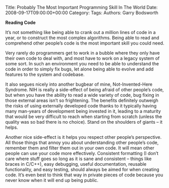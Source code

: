 Title: Probably The Most Important Programming Skill In The World
Date: 2008-09-17T09:00:00+00:00
Category: 
Tags: 
Authors: Garry Bodsworth

**Reading Code**

It&#8217;s not something like being able to crank out a million lines of code in a year, or to construct the most complex algorithms. Being able to read and comprehend other people&#8217;s code is the most important skill you could need.

Very rarely do programmers get to work in a bubble where they only have their own code to deal with, and most have to work on a legacy system of some sort. In such an environment you need to be able to understand the code in order to simply fix bugs, let alone being able to evolve and add features to the system and codebase.

It also segues nicely into another bugbear of mine, Not-Invented-Here Syndrome. NIH is really a side-effect of being afraid of other people&#8217;s code, but when you have the ability to read a wide variety of code, bug fixing in those external areas isn&#8217;t so frightening. The benefits definitely outweigh the risks of using externally developed code thanks to it typically having many man-years of development being invested in it, leading to a maturity that would be very difficult to reach when starting from scratch (unless the quality was so bad there is no choice). Stand on the shoulders of giants &#8211; it helps.

Another nice side-effect is it helps you respect other people&#8217;s perspective. All those things that annoy you about understanding other people&#8217;s code, remember them and filter them out in your own code. It will mean other people can use your code more effectively. Consistent formatting (I don&#8217;t care where stuff goes so long as it is sane and consistent &#8211; things like braces in C/C++), easy debugging, useful documentation, reusable functionality, and easy testing, should always be aimed for when creating code. It&#8217;s even best to think that way in private pieces of code because you never know when it will end up being public.